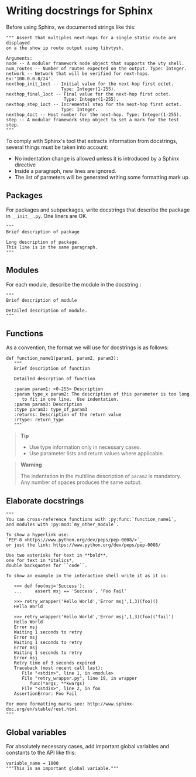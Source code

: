 # Writing docstrings for Sphinx

Before using Sphinx, we documented strings like this:

    """ Assert that multiples next-hops for a single static route are displayed
    on a the show ip route output using libvtysh.

    Arguments:
    node -- A modular framework node object that supports the vty shell.
    num_routes -- Number of routes expected on the output. Type: Integer.
    network -- Network that will be verified for next-hops. Ex:'100.0.0.0/24'.
    nexthop_init_1oct -- Initial value for the next-hop first octet.
                         Type: Integer(1-255).
    nexthop_final_1oct -- Final value for the next-hop first octet.
                          Type: Integer(1-255).
    nexthop_step_1oct -- Incremental step for the next-hop first octet.
                         Type: Integer.
    nexthop_4oct -- Host number for the next-hop. Type: Integer(1-255).
    step -- A modular framework step object to set a mark for the test step.
    """

To comply with Sphinx's tool that extracts information from docstrings,
several things must be taken into account:

-   No indentation change is allowed unless it is introduced by a Sphinx
    directive
-   Inside a paragraph, new lines are ignored.
-   The list of parmeters will be generated writing some formatting mark
    up.

## Packages

For packages and subpackages, write docstrings that describe the package
in `__init__.py`.  One liners are OK.

    """
    Brief description of package

    Long description of package.
    This line is in the same paragraph.
    """

## Modules

For each module, describe the module in the docstring :

    """
    Brief description of module

    Detailed description of module.
    """

## Functions

As a convention, the format we will use for docstrings is as follows:

    def function_name1(param1, param2, param3):
       """
       Brief description of function

       Detailed descrption of function

       :param param1: <0-255> Description
       :param type_x param2: The description of this parameter is too long
          to fit in one line.  Use indentation.
       :param param3: Description
       :type param3: type_of_param3
       :returns: Description of the return value
       :rtype: return_type
       """

> **Tip**
>
> - Use type information only in necessary cases.
> - Use parameter lists and return values where applicable.

> **Warning**
>
> The indentation in the multiline description of `param2` is
> mandatory. Any number of spaces produces the same output.


## Elaborate docstrings

    """
    You can cross-reference functions with :py:func:`function_name1`,
    and modules with :py:mod:`my_other_module`.

    To show a hyperlink use:
    `PEP-8 <https://www.python.org/dev/peps/pep-0008/>`_
    or just the link: https://www.python.org/dev/peps/pep-0008/

    Use two asterisks for text in **bold**,
    one for text in *italics*,
    double backquotes for ``code``.

    To show an example in the interactive shell write it as it is:

       >>> def foo(msj='Success'):
       ...     assert msj == 'Success', 'Foo Fail'

       >>> retry_wrapper('Hello World','Error msj',1,3)(foo)()
       Hello World

       >>> retry_wrapper('Hello World','Error msj',1,3)(foo)('fail')
       Hello World
       Error msj
       Waiting 1 seconds to retry
       Error msj
       Waiting 1 seconds to retry
       Error msj
       Waiting 1 seconds to retry
       Error msj
       Retry time of 3 seconds expired
       Traceback (most recent call last):
          File "<stdin>", line 1, in <module>
          File "retry_wrapper.py", line 19, in wrapper
             func(*args, **kwargs)
          File "<stdin>", line 2, in foo
       AssertionError: Foo Fail

    For more formatting marks see: http://www.sphinx-doc.org/en/stable/rest.html
    """


## Global variables

For absolutely necessary cases, add important global variables and constants to the API like this:

    variable_name = 1000
    """This is an important global variable."""
